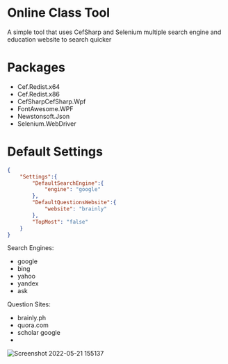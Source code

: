 # Online Class Tool
A simple tool that uses CefSharp and Selenium multiple search engine and education website to search quicker

# Packages
- Cef.Redist.x64
- Cef.Redist.x86
- CefSharpCefSharp.Wpf
- FontAwesome.WPF
- Newstonsoft.Json
- Selenium.WebDriver

# Default Settings
```json
{
    "Settings":{
        "DefaultSearchEngine":{
            "engine": "google"
        },
        "DefaultQuestionsWebsite":{
            "website": "brainly"
        },
        "TopMost": "false"
    }
}
```
Search Engines: 
- google
- bing
- yahoo 
- yandex
- ask

Question Sites: 
- brainly.ph 
- quora.com
- scholar google
- 
![Screenshot 2022-05-21 155137](https://user-images.githubusercontent.com/104715127/169641885-3b943b90-a85f-4098-af9e-9f71bfbe37d7.png)
